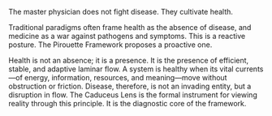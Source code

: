 The master physician does not fight disease. They cultivate health.

Traditional paradigms often frame health as the absence of disease, and medicine as a war against pathogens and symptoms. This is a reactive posture. The Pirouette Framework proposes a proactive one.

Health is not an absence; it is a presence. It is the presence of efficient, stable, and adaptive laminar flow. A system is healthy when its vital currents—of energy, information, resources, and meaning—move without obstruction or friction. Disease, therefore, is not an invading entity, but a disruption in flow. The Caduceus Lens is the formal instrument for viewing reality through this principle. It is the diagnostic core of the framework.